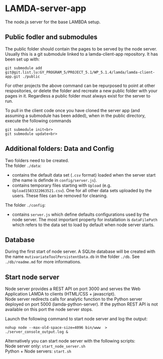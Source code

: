 # LAMDA-server-app

The node.js server for the base LAMBDA setup.<br>

## Public fodler and submodules
The public folder should contain the pages to be served by the node server. Usually this is a git submodule linked to a lamda-client-app repository.
It has been set up with: <br>
```
git submodule add git@git.list.lu:GY_PROGRAM_5/PROJECT_5.1/WP_5.1.4/lamda/lamda-client-app.git ./public
```

For other projects the above command can be repurposed to point at other respositories, or delete the folder and recreate a new public folder with your pages in it. Regardless a public folder must always exist for the server to run.

To  pull in the client code once you have cloned the server app (and assuming a submodule has been added), when in the public directory,  execute the following commands <br>
``` 
git submodule init<br>
git submodule update<br>
```
## Additional folders: Data and Config 
Two folders need to be created.<br>
The folder `./data`:<br>
* contains the default data set (`.csv` format) loaded when the server start (the name is definde in `config/server.js`).
* contains temporary files starting with `Upload` (e.g. `Upload1583322063521.csv`). One for all other data sets uploaded by the users. These files can be removed for cleaning.

The folder `./config`: <br>
* contains `server.js` which define defaults configurations used by the node server. The most important property for installation is 
`dataFilePath` which refers to the data set to load by default when node server starts.

## Database
During the first start of node server. A SQLite database will be created with the name `mutivariateToolPersistentData.db` in the folder `./db`.
See `./db/readme.md` for more informations. 

## Start node server
Node server provides a REST API on port 3000 and serves the Web Application LAMDA to clients (HTML/CSS + javascript).<br> 
Node server redirects calls for analytic function to the Python server deployed on port 5000 (lamda-python-server). If the python REST API is not available on this port the node server stops.  

Launch the following command to start node server and log the output:<br>
```
nohup node --max-old-space-size=4096 bin/www  > ./server_console_output.log &
```
Alternatively you can start node server with the following scripts:<br>
Node server only: `start_node_server.sh` <br>
Python + Node servers: `start.sh` <br> 
 